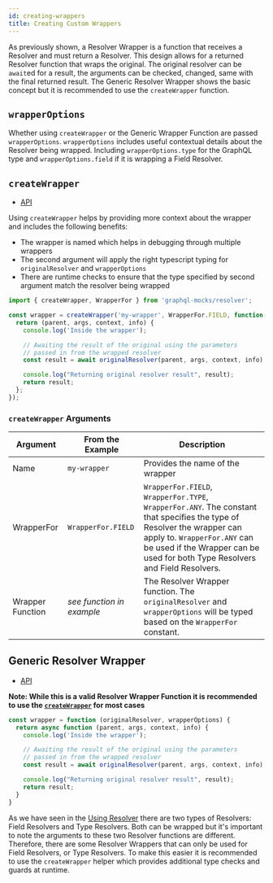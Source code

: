 ```yaml
---
id: creating-wrappers
title: Creating Custom Wrappers
---
```


As previously shown, a Resolver Wrapper is a function that receives a Resolver and must return a Resolver. This design
allows for a returned Resolver function that wraps the original. The original resolver can be `await`ed for a result,
the arguments can be checked, changed, same with the final returned result.
The Generic Resolver Wrapper shows the basic concept but it is recommended to use the `createWrapper` function.

## `wrapperOptions`

Whether using `createWrapper` or the Generic Wrapper Function are passed `wrapperOptions`. `wrapperOptions` includes useful contextual details about the Resolver being wrapped. Including `wrapperOptions.type`
for the GraphQL type and `wrapperOptions.field` if it is wrapping a Field Resolver.

## `createWrapper`
* [API](pathname:///api/graphql-mocks/modules/resolver.html#createWrapper)

Using `createWrapper` helps by providing more context about the wrapper and includes the following benefits:
* The wrapper is named which helps in debugging through multiple wrappers
* The second argument will apply the right typescript typing for `originalResolver` and `wrapperOptions`
* There are runtime checks to ensure that the type specified by second argument match the resolver being wrapped

```js
import { createWrapper, WrapperFor } from 'graphql-mocks/resolver';

const wrapper = createWrapper('my-wrapper', WrapperFor.FIELD, function(originalResolver, wrapperOptions) {
  return (parent, args, context, info) {
    console.log('Inside the wrapper');

    // Awaiting the result of the original using the parameters
    // passed in from the wrapped resolver
    const result = await originalResolver(parent, args, context, info);

    console.log("Returning original resolver result", result);
    return result;
  };
});
```

### `createWrapper` Arguments

| Argument | From the Example | Description |
| --- | --- | --- |
| Name | `my-wrapper` | Provides the name of the wrapper
| WrapperFor | `WrapperFor.FIELD` | `WrapperFor.FIELD`, `WrapperFor.TYPE`, `WrapperFor.ANY`. The constant that specifies the type of Resolver the wrapper can apply to. `WrapperFor.ANY` can be used if the Wrapper can be used for both Type Resolvers and Field Resolvers.
| Wrapper Function | _see function in example_ | The Resolver Wrapper function. The `originalResolver` and `wrapperOptions` will be typed based on the `WrapperFor` constant. |


## Generic Resolver Wrapper
* [API](pathname:///api/graphql-mocks/modules/resolver.types.html#GenericWrapperFunction)

**Note: While this is a valid Resolver Wrapper Function it is recommended to use the [`createWrapper`](#createwrapper) for most cases**

```js
const wrapper = function (originalResolver, wrapperOptions) {
  return async function (parent, args, context, info) {
    console.log('Inside the wrapper');

    // Awaiting the result of the original using the parameters
    // passed in from the wrapped resolver
    const result = await originalResolver(parent, args, context, info);

    console.log("Returning original resolver result", result);
    return result;
  }
}
```

As we have seen in the [Using Resolver](/docs/resolver/using-resolvers) there are two types of Resolvers: Field
Resolvers and Type Resolvers. Both can be wrapped but it's important to note the arguments to these two Resolver
functions are different. Therefore, there are some Resolver Wrappers that can only be used for Field Resolvers, or Type Resolvers. To make this easier it is recommended to use the `createWrapper` helper which provides additional type checks and guards at runtime.
